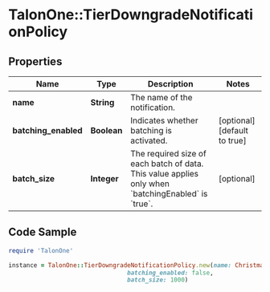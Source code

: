 # TalonOne::TierDowngradeNotificationPolicy

## Properties

Name | Type | Description | Notes
------------ | ------------- | ------------- | -------------
**name** | **String** | The name of the notification. | 
**batching_enabled** | **Boolean** | Indicates whether batching is activated. | [optional] [default to true]
**batch_size** | **Integer** | The required size of each batch of data. This value applies only when &#x60;batchingEnabled&#x60; is &#x60;true&#x60;. | [optional] 

## Code Sample

```ruby
require 'TalonOne'

instance = TalonOne::TierDowngradeNotificationPolicy.new(name: Christmas Sale,
                                 batching_enabled: false,
                                 batch_size: 1000)
```


